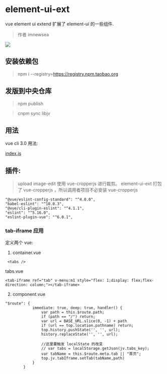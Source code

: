 # element-ui-ext
vue element ui extend
扩展了 element-ui 的一些组件.

>作者 imnewsea


![](https://gitee.com/uploads/74/1227074_imnewsea.png)

## 安装依赖包
> npm i --registry=https://registry.npm.taobao.org

## 发版到中央仓库
> npm publish

> cnpm sync libjv

## 用法
vue cli 3.0 用法:

[index.js](./doc/main.js)


## 插件:

> upload
> image-edit 使用 vue-cropperjs 进行裁剪。
> element-ui-ext 打包了 vue-cropperjs ，所以调用者项目不必安装 vue-cropperjs


    "@vue/eslint-config-standard": "^4.0.0",
    "babel-eslint": "^10.0.3",
    "@vue/cli-plugin-eslint": "^4.1.1",
    "eslint": "^5.16.0",
    "eslint-plugin-vue": "^6.0.1",


### tab-iframe 应用
定义两个 vue:

1. container.vue 
```
 <tabs />
```

tabs.vue
```
<tab-iframe ref="tab" v-menu:m1 style="flex: 1;display: flex;flex-direction: column;"></tab-iframe>
```

2. component.vue

```
"$route": {
            immediate: true, deep: true, handler() {
                var path = this.$route.path;
                if (path == "/") return;
                var url = BASE_URL.slice(0, -1) + path
                if (url == top.location.pathname) return;
                top.history.pushState('', '', url);
                history.replaceState('', '', url);

                //这里要触发 localState 的改变
                // var tabs = localStorage.getJson(jv.tabs_key);
                var tabName = this.$route.meta.tab || "首页";
                top.jv.tabIframe.setTab(tabName,path)
            }
        }
```